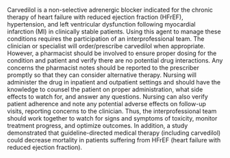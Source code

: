 Carvedilol is a non-selective adrenergic blocker indicated for the chronic therapy of heart failure with reduced ejection fraction (HFrEF), hypertension, and left ventricular dysfunction following myocardial infarction (MI) in clinically stable patients. Using this agent to manage these conditions requires the participation of an interprofessional team. The clinician or specialist will order/prescribe carvedilol when appropriate. However, a pharmacist should be involved to ensure proper dosing for the condition and patient and verify there are no potential drug interactions. Any concerns the pharmacist notes should be reported to the prescriber promptly so that they can consider alternative therapy. Nursing will administer the drug in inpatient and outpatient settings and should have the knowledge to counsel the patient on proper administration, what side effects to watch for, and answer any questions. Nursing can also verify patient adherence and note any potential adverse effects on follow-up visits, reporting concerns to the clinician. Thus, the interprofessional team should work together to watch for signs and symptoms of toxicity, monitor treatment progress, and optimize outcomes. In addition, a study demonstrated that guideline-directed medical therapy (including carvedilol) could decrease mortality in patients suffering from HFrEF (heart failure with reduced ejection fraction).